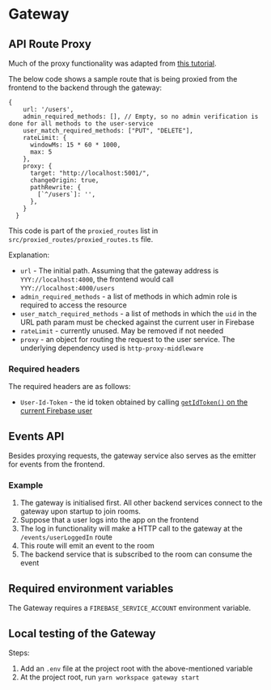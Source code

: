 # Gateway

## API Route Proxy
Much of the proxy functionality was adapted from [this tutorial](https://medium.com/geekculture/create-an-api-gateway-using-nodejs-and-express-933d1ca23322
).

The below code shows a sample route that is being proxied from the frontend to the backend through the gateway:
```
{
    url: '/users',
    admin_required_methods: [], // Empty, so no admin verification is done for all methods to the user-service
    user_match_required_methods: ["PUT", "DELETE"],
    rateLimit: {
      windowMs: 15 * 60 * 1000,
      max: 5
    },
    proxy: {
      target: "http://localhost:5001/",
      changeOrigin: true,
      pathRewrite: {
        [`^/users`]: '',
      },
    }
  }
```

This code is part of the `proxied_routes` list in `src/proxied_routes/proxied_routes.ts` file.

Explanation:
* `url` - The initial path. Assuming that the gateway address is `YYY://localhost:4000`, the frontend would call `YYY://localhost:4000/users`
* `admin_required_methods` - a list of methods in which admin role is required to access the resource
* `user_match_required_methods` - a list of methods in which the `uid` in the URL path param must be checked against the current user in Firebase
* `rateLimit` - currently unused. May be removed if not needed
* `proxy` - an object for routing the request to the user service. The underlying dependency used is `http-proxy-middleware`

### Required headers
The required headers are as follows:
* `User-Id-Token` - the id token obtained by calling [`getIdToken()` on the current Firebase user](https://firebase.google.com/docs/reference/js/v8/firebase.User#getidtoken)

## Events API
Besides proxying requests, the gateway service also serves as the emitter for events from the frontend.

### Example
 
1) The gateway is initialised first. All other backend services connect to the gateway upon startup to join rooms.
2) Suppose that a user logs into the app on the frontend
3) The log in functionality will make a HTTP call to the gateway at the `/events/userLoggedIn` route
4) This route will emit an event to the room
5) The backend service that is subscribed to the room can consume the event

## Required environment variables
The Gateway requires a `FIREBASE_SERVICE_ACCOUNT` environment variable.

## Local testing of the Gateway
Steps:
1) Add an `.env` file at the project root with the above-mentioned variable
2) At the project root, run `yarn workspace gateway start`
